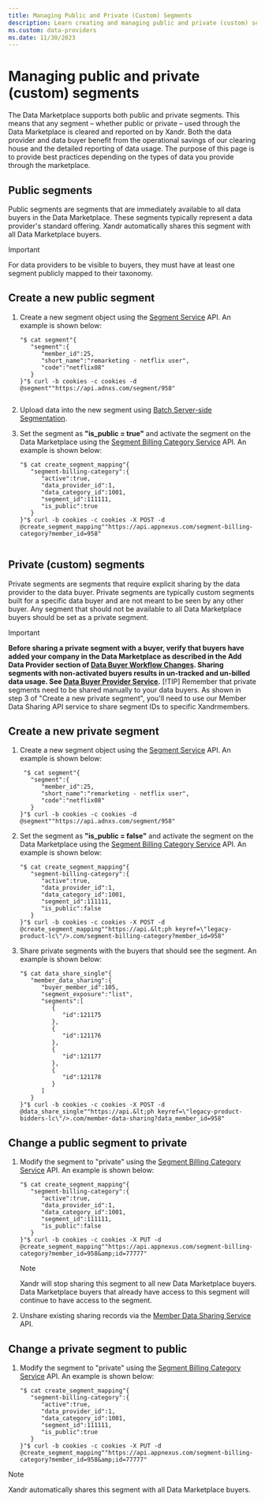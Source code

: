 ```yaml
---
title: Managing Public and Private (Custom) Segments
description: Learn creating and managing public and private (custom) segments. 
ms.custom: data-providers
ms.date: 11/30/2023
---
```


# Managing public and private (custom) segments

The Data Marketplace supports both public and private segments. This means that any segment – whether public or private – used through the
Data Marketplace is cleared and reported on by Xandr. Both the data provider and data buyer benefit from the operational savings of our clearing house and the detailed reporting of data usage. The purpose of this page is to provide best practices depending on the types of data you provide through the marketplace.

## Public segments

Public segments are segments that are immediately available to all data buyers in the Data Marketplace. These segments typically represent a data provider's standard offering. Xandr automatically shares this segment with all Data Marketplace buyers.

> [!IMPORTANT]
> For data providers to be visible to buyers, they must have at least one segment publicly mapped to their taxonomy.

## Create a new public segment

1. Create a new segment object using the [Segment Service](../digital-platform-api/segment-service.md) API. An example is shown below:

    ``` 
    "$ cat segment"{
       "segment":{
          "member_id":25,
          "short_name":"remarketing - netflix user",
          "code":"netflix08"
       }
    }"$ curl -b cookies -c cookies -d @segment""https://api.adnxs.com/segment/958"                        
                            
    ```

1. Upload data into the new segment using [Batch Server-side Segmentation](../bidders/uploading-segment-data-using-bss.md).

1. Set the segment as **"is_public = true"** and activate the segment on the Data Marketplace using the [Segment Billing Category Service](segment-billing-category-service.md) API. An example is shown below:

    ``` 
    "$ cat create_segment_mapping"{
       "segment-billing-category":{
          "active":true,
          "data_provider_id":1,
          "data_category_id":1001,
          "segment_id":111111,
          "is_public":true
       }
    }"$ curl -b cookies -c cookies -X POST -d @create_segment_mapping""https://api.appnexus.com/segment-billing-category?member_id=958"                            
                            
    ```

## Private (custom) segments

Private segments are segments that require explicit sharing by the data provider to the data buyer. Private segments are typically custom
segments built for a specific data buyer and are not meant to be seen by any other buyer. Any segment that should not be available to all Data Marketplace buyers should be set as a private segment.

> [!IMPORTANT]
> **Before sharing a private segment with a buyer, verify that buyers have added your company in the Data Marketplace as described in the Add Data Provider section of [Data Buyer Workflow Changes](data-buyer-workflow-changes.md). Sharing segments with non-activated buyers results in un-tracked and un-billed data usage. See [Data Buyer Provider Service](data-buyer-provider-service.md).**
> [!TIP]
> Remember that private segments need to be shared manually to your data buyers. As shown in step 3 of "Create a new private segment", you'll need to use our Member Data Sharing API service to share segment IDs to specific Xandrmembers.

## Create a new private segment

1. Create a new segment object using the [Segment Service](../digital-platform-api/segment-service.md) API. An example is shown below:

    ``` 
     "$ cat segment"{
       "segment":{
          "member_id":25,
          "short_name":"remarketing - netflix user",
          "code":"netflix08"
       }
    }"$ curl -b cookies -c cookies -d @segment""https://api.adnxs.com/segment/958"                 
    ```

1. Set the segment as **"is_public = false"** and activate the segment on the Data Marketplace using the [Segment Billing Category Service](segment-billing-category-service.md) API. An example is shown below:

    ``` 
    "$ cat create_segment_mapping"{
       "segment-billing-category":{
          "active":true,
          "data_provider_id":1,
          "data_category_id":1001,
          "segment_id":111111,
          "is_public":false
       }
    }"$ curl -b cookies -c cookies -X POST -d @create_segment_mapping""https://api.&lt;ph keyref=\"legacy-product-lc\"/>.com/segment-billing-category?member_id=958"
    ```

1. Share private segments with the buyers that should see the segment. An example is shown below:

    ``` 
    "$ cat data_share_single"{
       "member_data_sharing":{
          "buyer_member_id":105,
          "segment_exposure":"list",
          "segments":[
             {
                "id":121175
             },
             {
                "id":121176
             },
             {
                "id":121177
             },
             {
                "id":121178
             }
          ]
       }
    }"$ curl -b cookies -c cookies -X POST -d @data_share_single""https://api.&lt;ph keyref=\"legacy-product-bidders-lc\"/>.com/member-data-sharing?data_member_id=958"               
    ```

## Change a public segment to private

1. Modify the segment to "private" using the [Segment Billing Category Service](segment-billing-category-service.md) API. An example is shown below:

    ``` 
    "$ cat create_segment_mapping"{
       "segment-billing-category":{
          "active":true,
          "data_provider_id":1,
          "data_category_id":1001,
          "segment_id":111111,
          "is_public":false
       }
    }"$ curl -b cookies -c cookies -X PUT -d @create_segment_mapping""https://api.appnexus.com/segment-billing-category?member_id=958&amp;id=77777"
    ```

    > [!NOTE]
    > Xandr will stop sharing this segment to all new Data Marketplace buyers. Data Marketplace buyers that already have access to this segment will continue to have access to the segment.

1. Unshare existing sharing records via the [Member Data Sharing Service](member-data-sharing-service.md) API.

## Change a private segment to public

1. Modify the segment to "private" using the [Segment Billing Category Service](segment-billing-category-service.md) API. An example is shown below:

    ``` 
    "$ cat create_segment_mapping"{
       "segment-billing-category":{
          "active":true,
          "data_provider_id":1,
          "data_category_id":1001,
          "segment_id":111111,
          "is_public":true
       }
    }"$ curl -b cookies -c cookies -X PUT -d @create_segment_mapping""https://api.appnexus.com/segment-billing-category?member_id=958&amp;id=77777"
    ```

> [!NOTE]
> Xandr automatically shares this segment with all Data Marketplace buyers.
